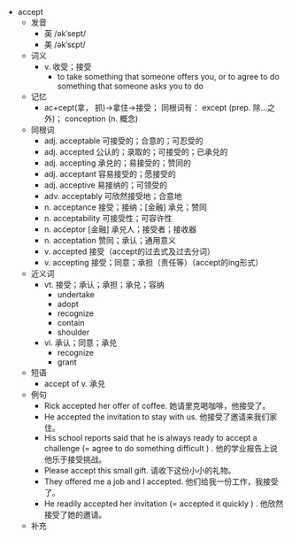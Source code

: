 - accept
  - 发音
    - 英 /əkˈsept/
    - 美 /əkˈsɛpt/
  - 词义
    - v. 收受；接受
      - to take something that someone offers you, or to agree to do something that someone asks you to do
  - 记忆
    - ac+cept(拿， 抓)→拿住→接受； 同根词有： except (prep. 除…之外)； conception (n. 概念)
  - 同根词
    - adj. acceptable 可接受的；合意的；可忍受的
    - adj. accepted 公认的；录取的；可接受的；已承兑的
    - adj. accepting 承兑的；易接受的；赞同的
    - adj. acceptant 容易接受的；愿接受的
    - adj. acceptive 易接纳的；可领受的
    - adv. acceptably 可欣然接受地；合意地
    - n. acceptance 接受；接纳；[金融] 承兑；赞同
    - n. acceptability 可接受性；可容许性
    - n. acceptor [金融] 承兑人；接受者；接收器
    - n. acceptation 赞同；承认；通用意义
    - v. accepted 接受（accept的过去式及过去分词）
    - v. accepting 接受；同意；承担（责任等）（accept的ing形式）
  - 近义词
    - vt. 接受；承认；承担；承兑；容纳
      - undertake
      - adopt
      - recognize
      - contain
      - shoulder
    - vi. 承认；同意；承兑
      - recognize
      - grant
  - 短语
    - accept of v. 承兑
  - 例句
    - Rick accepted her offer of coffee. 她请里克喝咖啡，他接受了。
    - He accepted the invitation to stay with us. 他接受了邀请来我们家住。
    - His school reports said that he is always ready to accept a challenge (=  agree to do something difficult  ) . 他的学业报告上说他乐于接受挑战。
    - Please accept this small gift. 请收下这份小小的礼物。
    - They offered me a job and I accepted. 他们给我一份工作，我接受了。
    - He readily accepted her invitation (=  accepted it quickly  ) . 他欣然接受了她的邀请。
  - 补充